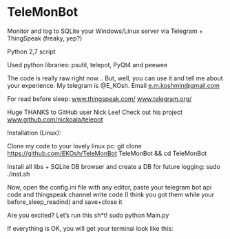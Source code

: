 ﻿# TeleMonBot
Monitor and log to SQLite your Windows/Linux server via Telegram + ThingSpeak (freaky, yep?)

Python 2,7 script

Used python libraries: psutil, telepot, PyQt4 and peewee

The code is really raw right now... But, well, you can use it and tell me about your experience. My telegram is @E_KOsh. Email e.m.koshmin@gmail.com

For read before sleep: www.thingspeak.com/ www.telegram.org/ 

Huge THANKS to GitHub user Nick Lee! Check out his project www.github.com/nickoala/telepot


Installation (Linux):

Clone my code to your lovely linux pc:
	git clone https://github.com/EKOsh/TeleMonBot TeleMonBot && cd TeleMonBot

Install all libs + SQLite DB browser and create a DB for future logging:
	sudo ./inst.sh

Now, open the config.ini file with any editor, paste your telegram bot api code and thingspeak channel write code (I think you got them while your before_sleep_readind) and save+close it

Are you excited? Let’s run this sh*t!
	sudo python Main.py

If everything is OK, you will get your terminal look like this:





